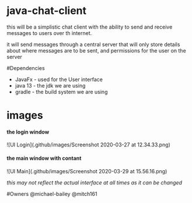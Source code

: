 # java-chat-client

this will be a simplistic chat client 
with the ability to send and receive messages to users over th internet.

it will send messages through a central server 
that will only store details about where messages 
are to be sent, and permissions for the user on the server

#Dependencies
* JavaFx - used for the User interface
* java 13 - the jdk we are using
* gradle - the build system we are using

# images
#### the login window
![UI Login](.github/images/Screenshot 2020-03-27 at 12.34.33.png)
#### the main window with contant
![UI Main](.github/images/Screenshot 2020-03-29 at 15.56.16.png)

*this may not reflect the actual interface at all times as it can be changed*

#Owners
@michael-bailey
@mitch161
